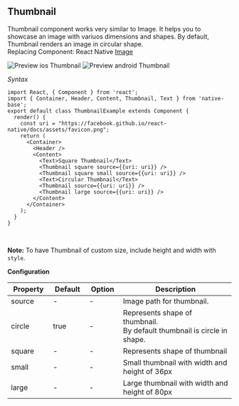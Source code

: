## Thumbnail

Thumbnail component works very similar to Image. It helps you to showcase an image with variuos dimensions and shapes. By default, Thumbnail renders an image in circular shape.<br />
Replacing Component: React Native [Image](https://facebook.github.io/react-native/docs/image.html)

![Preview ios Thumbnail](https://github.com/GeekyAnts/NativeBase-KitchenSink/raw/v2.4.9/screenshots/ios/thumbnail.png)
![Preview android Thumbnail](https://github.com/GeekyAnts/NativeBase-KitchenSink/raw/v2.4.9/screenshots/android/thumbnail.png)

*Syntax*

<pre class="line-numbers"><code class="language-jsx">import React, { Component } from 'react';
import { Container, Header, Content, Thumbnail, Text } from 'native-base';
export default class ThumbnailExample extends Component {
  render() {
    const uri = "https://facebook.github.io/react-native/docs/assets/favicon.png";
    return (
      &lt;Container>
        &lt;Header />
        &lt;Content>
          &lt;Text>Square Thumbnail&lt;/Text>
          &lt;Thumbnail square source=&#123;{uri: uri}} />
          &lt;Thumbnail square small source=&#123;{uri: uri}} />
          &lt;Text>Circular Thumbnail&lt;/Text>
          &lt;Thumbnail source=&#123;{uri: uri}} />
          &lt;Thumbnail large source=&#123;{uri: uri}} />
        &lt;/Content>
      &lt;/Container>
    );
  }
}</code></pre><br />

**Note:** To have Thumbnail of custom size, include height and width with <code>style</code>.


**Configuration**
<table class="table table-bordered">
        <thead>
            <tr>
                <th>Property</th>
                <th>Default</th>
                <th>Option</th>
                <th width="50%">Description</th>
            </tr>
        </thead>
        <tbody>
            <tr>
                <td>source</td>
                <td> - </td>
                <td> - </td>
                <td>Image path for thumbnail.</td>
            </tr>
            <tr>
                <td>circle</td>
                <td>true</td>
                <td> - </td>
                <td>
                    Represents shape of thumbnail.<br />
                    By default thumbnail is circle in shape.
                </td>
            </tr>
            <tr>
                <td>square</td>
                <td> - </td>
                <td> - </td>
                <td>
                    Represents shape of thumbnail
                </td>
            </tr>
            <tr>
                <td>small</td>
                <td> - </td>
                <td> - </td>
                <td>Small thumbnail with width and height of 36px</td>
            </tr>
            <tr>
                <td>large</td>
                <td> - </td>
                <td> - </td>
                <td>Large thumbnail with width and height of 80px</td>
            </tr>
        </tbody>
    </table><br />
